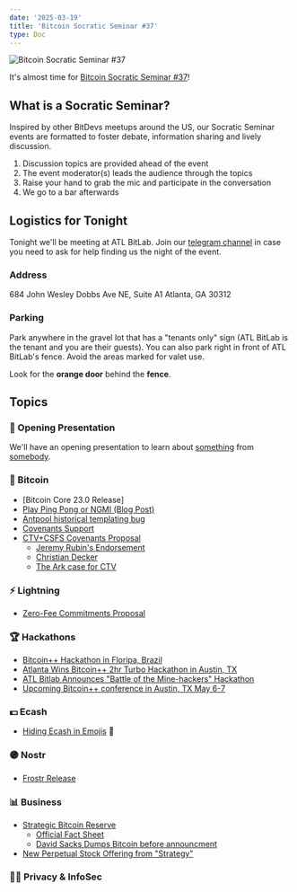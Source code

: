 ```yaml
---
date: '2025-03-19'
title: 'Bitcoin Socratic Seminar #37'
type: Doc
---
```


![Bitcoin Socratic Seminar #37](/bitcoin-socratic-seminar-37.jpg)

It's almost time for <a href="https://www.meetup.com/atlantabitdevs/">Bitcoin Socratic Seminar #37</a>!

## What is a Socratic Seminar?

Inspired by other BitDevs meetups around the US, our Socratic Seminar events are formatted to foster debate, information sharing and lively discussion.

1. Discussion topics are provided ahead of the event
2. The event moderator(s) leads the audience through the topics
3. Raise your hand to grab the mic and participate in the conversation
4. We go to a bar afterwards

## Logistics for Tonight

Tonight we'll be meeting at ATL BitLab. Join our <a href="https://atlantabitdevs.org/telegram/" target="_blank">telegram channel</a> in case you need to ask for help finding us the night of the event.

### Address

684 John Wesley Dobbs Ave NE,
Suite A1
Atlanta, GA 30312

### Parking

Park anywhere in the gravel lot that has a "tenants only" sign (ATL BitLab is the tenant and you are their guests). You can also park right in front of ATL BitLab's fence. Avoid the areas marked for valet use.

Look for the **orange door** behind the **fence**.

## Topics

### 🤙 Opening Presentation

We'll have an opening presentation to learn about [something](/#) from [somebody](/#).

### 🧡 Bitcoin

- [Bitcoin Core 23.0 Release]
- [Play Ping Pong or NGMI (Blog Post)](https://blog.brollup.org/play-ping-pong-or-ngmi-01c36667c21f)
- [Antpool historical templating bug](https://b10c.me/observations/14-antpool-and-friends-invalid-mining-jobs/)
- [Covenants Support](https://en.bitcoin.it/w/index.php?title=Covenants_support)
- [CTV+CSFS Covenants Proposal](https://delvingbitcoin.org/t/ctv-csfs-can-we-reach-consensus-on-a-first-step-towards-covenants/1509)
  - [Jeremy Rubin's Endorsement](https://x.com/JeremyRubin/status/1895676912401252588)
  - [Christian Decker](https://x.com/Snyke/status/1895880013796556818)
  - [The Ark case for CTV](https://delvingbitcoin.org/t/the-ark-case-for-ctv/1528)

### ⚡️ Lightning

- [Zero-Fee Commitments Proposal](https://delvingbitcoin.org/t/zero-fee-commitments-for-mobile-wallets/1453)

### 🏆 Hackathons

- [Bitcoin++ Hackathon in Floripa, Brazil](https://gist.github.com/supertestnet/9808060c7e03fd1001f17d242da5f30b)
- [Atlanta Wins Bitcoin++ 2hr Turbo Hackathon in Austin, TX](https://devpost.com/software/bitdoom)
- [ATL Bitlab Announces "Battle of the Mine-hackers" Hackathon](https://x.com/atlbitlab/status/1900238545786225100)
- [Upcoming Bitcoin++ conference in Austin, TX May 6-7](https://x.com/btcplusplus/status/1902003242571125212)

### 💵 Ecash

- [Hiding Ecash in Emojis](https://cashu.me/) 🥜󠅓󠅑󠅣󠅘󠅥󠄲󠅟󠄢󠄶󠅤󠅕󠄲󠅘󠅟󠅔󠄸󠅂󠅧󠅓󠅪󠅟󠅦󠄼󠄢󠄡󠅠󠅒󠅞󠅁󠅥󠅒󠄷󠄥󠄢󠅒󠄢󠅨󠄠󠅕󠅙󠄥󠅚󠅒󠄢󠄡󠅘󠅔󠅇󠄾󠅪󠅉󠅈󠅂󠅘󠅔󠄹󠄷󠅙󠅉󠅇󠅜󠄹󠄱󠄺󠅏󠅔󠅕󠄧󠄻󠄿󠅗󠅙󠄶󠅘󠅓󠄹󠄿󠅚󠅉󠅇󠄵󠅁󠅉󠅈󠄾󠄤󠅁󠄷󠄾󠅚󠄿󠄷󠄵󠄢󠄿󠄴󠄱󠄢󠄽󠄴󠄽󠄣󠅉󠄢󠄾󠅜󠄽󠄢󠄶󠅚󠄿󠅄󠅔󠅚󠄾󠅪󠅁󠄥󠄿󠄴󠅂󠅝󠅉󠅇󠅆󠅙󠅉󠄢󠄹󠄠󠄾󠅇󠅊󠅜󠄿󠅄󠅉󠄤󠅊󠅄󠅛󠅧󠅉󠅇󠄾󠅛󠄿󠅄󠅂󠅙󠅉󠅪󠅅󠄢󠄽󠅄󠄹󠄣󠄾󠄢󠅉󠅨󠄽󠅪󠅘󠅚󠄽󠅚󠄾󠅘󠅊󠄴󠄲󠅘󠅉󠄡󠅗󠅘󠄱󠄣󠅘󠅛󠄽󠅕󠄽󠅙󠄹󠄤󠄻󠅩󠅘󠅁󠅂󠅕󠅊󠅪󠄤󠅇󠅒󠄽󠄠󠄵󠄲󠄝󠅥󠄡󠅠󠄹󠄸󠄾󠅢󠅢󠅟󠄶󠄱󠄹󠄧󠅃󠅓󠅄󠅑󠅊󠅟󠄢󠄶󠅘󠄲󠄷󠄶󠅪󠅕󠄵󠄱󠅪󠄾󠄷󠅉󠅨󠄽󠄢󠅉󠄣󠅊󠅄󠅆󠅙󠄽󠅚󠅛󠄢󠄾󠅪󠅜󠅛󠅊󠅄󠄹󠅪󠄾󠅚󠄽󠄥󠅊󠅚󠅘󠅜󠄿󠄴󠅁󠅩󠄾󠅚󠅉󠅪󠅉󠅚󠅛󠅨󠅊󠅚󠅓󠄥󠅉󠅄󠅊󠅚󠅉󠅝󠅂󠅛󠄾󠅄󠄶󠅝󠄾󠅚󠅗󠄤󠄾󠅪󠅂󠅚󠅉󠅇󠄽󠄠󠅊󠅇󠅂󠅛󠄾󠅇󠄶󠅝󠄽󠄴󠄹󠄠󠅉󠅇󠄾󠅉󠄹󠅁󠄿󠅀󠅪󠄢󠅛󠅖󠅘󠅔󠅤󠅪󠄺󠅠󠅝󠅡󠄾󠄶󠅙󠅢󠄱󠅂󠅇󠄠󠅥󠅏󠅒󠄷󠄹󠅡󠅩󠄳󠅣󠅀󠅅󠄤󠄻󠅅󠄸󠅠󠅙󠄲󠄴󠅆󠅛󠅡󠄾󠅘󠅉󠅁󠄶󠅘󠅓󠄣󠅘󠄱󠄽󠅇󠅅󠄠󠄾󠄴󠄲󠅚󠅉󠅪󠄹󠅪󠄿󠄴󠅓󠄠󠄽󠅇󠅊󠅜󠄿󠄴󠅉󠄢󠄽󠅄󠅁󠅧󠄿󠅄󠅔󠅘󠄽󠅚󠅁󠄢󠄾󠅪󠅓󠄢󠄿󠄴󠅓󠄠󠄽󠅪󠄾󠅜󠄽󠅪󠄽󠅪󠅊󠅚󠄵󠄤󠄽󠅝󠅉󠄠󠅊󠅚󠅜󠅝󠄿󠅄󠄽󠅩󠄽󠅝󠅆󠅙󠄽󠅪󠄲󠅜󠄽󠄴󠄹󠄢󠅉󠅚󠄺󠅛󠅉󠅝󠄶󠅚󠅇󠄳󠄵󠄳󠅀󠅓󠅁󠄩󠄲󠅥󠄣󠄲󠅢󠅨󠄿󠅔󠅏󠅖󠅏󠄵󠄷󠅓󠄦󠅡󠅡󠄻󠅡󠅧󠅨󠅙󠄢󠄣󠅊󠅏󠅁󠄻󠅇󠅜󠄲󠄹󠄢󠅙󠅑󠅗󠅗󠄾󠅛

### 🟣 Nostr

- [Frostr Release](https://x.com/bitcoinplebdev/status/1894152268104040590)

### 📊 Business

- [Strategic Bitcoin Reserve](https://x.com/davidsacks47/status/1897802280738734236)
  - [Official Fact Sheet](https://www.whitehouse.gov/fact-sheets/2025/03/fact-sheet-president-donald-j-trump-establishes-the-strategic-bitcoin-reserve-and-u-s-digital-asset-stockpile/)
  - [David Sacks Dumps Bitcoin before announcment](https://bitcoinnews.com/legal/david-sacks-sold-200m-digital-assets/)
- [New Perpetual Stock Offering from "Strategy"](https://x.com/saylor/status/1901969874441654434)

### 🕵️‍♂️ Privacy & InfoSec
